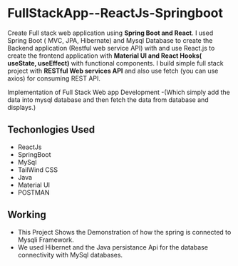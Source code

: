 # FullStackApp--ReactJs-Springboot
Create Full stack web application using **Spring Boot and React**. I used Spring Boot ( MVC, JPA, Hibernate) and Mysql Database to create the Backend application (Restful web service API) with and use React.js to create the frontend application with **Material UI and React Hooks( useState, useEffect)** with functional components. I build simple full stack project with **RESTful Web services API** and also use fetch (you can use axios) for consuming REST API.

Implementation of Full Stack Web app Development -(Which simply add the data into mysql database and then fetch the data from database and displays.)

## Techonlogies Used
- ReactJs
- SpringBoot
- MySql
- TailWind CSS
- Java
- Material UI
- POSTMAN

## Working
- This Project Shows the Demonstration of how the spring is connected to Mysqli Framework.
- We used Hibernet and the Java persistance Api for the database connectivity with MySql databases.

